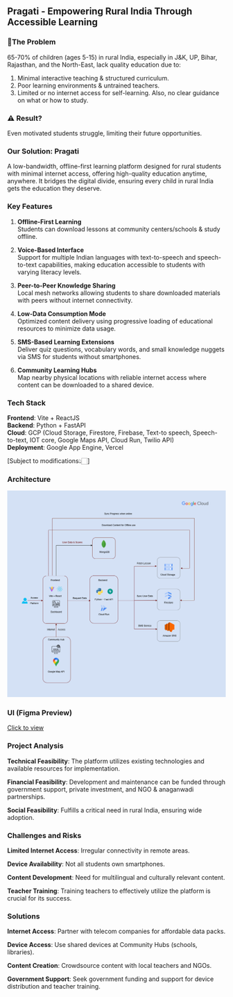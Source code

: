 ## Pragati - Empowering Rural India Through Accessible Learning

### 🔴The Problem
65-70% of children (ages 5-15) in rural India, especially in J&K, UP, Bihar, Rajasthan, and the North-East, lack quality education due to:
 1. Minimal interactive teaching & structured curriculum.
 2. Poor learning environments & untrained teachers.
 3. Limited or no internet access for self-learning. Also, no clear guidance on what or how to study.

### ⚠️ Result?
Even motivated students struggle, limiting their future opportunities.

### Our Solution: Pragati
 A low-bandwidth, offline-first learning platform designed for rural students with minimal internet access, offering high-quality education
 anytime, anywhere. It bridges the digital divide, ensuring every child in rural India gets the education they deserve.

### Key Features

1. **Offline-First Learning** <br/>
Students can download lessons at community centers/schools & study offline.

2. **Voice-Based Interface** <br/>
Support for multiple Indian languages with text-to-speech and speech-to-text capabilities, making education accessible to students with varying literacy levels.

3. **Peer-to-Peer Knowledge Sharing** <br/>
Local mesh networks allowing students to share downloaded materials with peers without internet connectivity.

4. **Low-Data Consumption Mode** <br/>
Optimized content delivery using progressive loading of educational resources to minimize data usage.

5. **SMS-Based Learning Extensions** <br/>
Deliver quiz questions, vocabulary words, and small knowledge nuggets via SMS for students without smartphones.

6. **Community Learning Hubs** <br/>
Map nearby physical locations with reliable internet access where content can be downloaded to a shared device.

### Tech Stack

**Frontend**: Vite + ReactJS <br/>
**Backend**: Python + FastAPI <br/>
**Cloud**: GCP (Cloud Storage, Firestore, Firebase, Text-to speech, Speech-to-text, IOT core, Google Maps API, Cloud Run, Twilio API) <br/>
**Deployment**: Google App Engine, Vercel

[Subject to modifications👆🏻]

### Architecture

![architecture](./Pragati%20Architecture.png)

### UI (Figma Preview)

[Click to view](https://www.figma.com/proto/YWgkillSyTKhsZ2wVhcuSb/Untitled?node-id=1-2&t=7mMhk02TVvS7DhSm-1&scaling=scale-down&content-scaling=fixed&page-id=0%3A1&starting-point-node-id=1%3A2&show-proto-sidebar=1)

### Project Analysis

 **Technical Feasibility**: The platform utilizes existing technologies and available resources for implementation. <br/>

 **Financial Feasibility**: Development and maintenance can be funded through government support, private investment, and NGO & anaganwadi
 partnerships. <br/>

 **Social Feasibility**: Fulfills a critical need in rural India, ensuring wide adoption.

### Challenges and Risks

 **Limited Internet Access**: Irregular connectivity in
 remote areas. <br/>

 **Device Availability**: Not all students own smartphones. <br/>

 **Content Development**: Need for multilingual and culturally relevant content.

  **Teacher Training**: Training teachers to effectively utilize the platform is crucial for its success.

### Solutions

 **Internet Access**: Partner with telecom companies for affordable
 data packs. <br/>

 **Device Access**:  Use shared devices at Community Hubs (schools,
 libraries). <br/>

 **Content Creation**: Crowdsource content with local teachers and
 NGOs.

  **Government Support**: Seek government funding and support
 for device distribution and teacher training.



